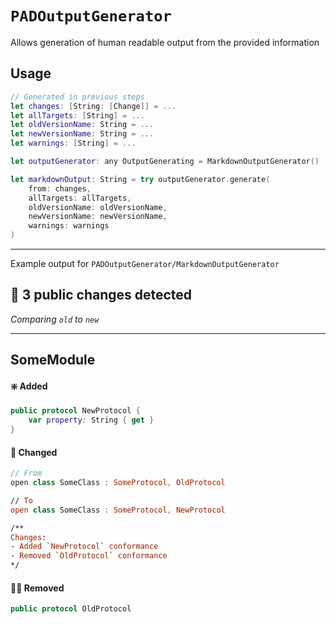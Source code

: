 # ``PADOutputGenerator``

Allows generation of human readable output from the provided information

## Usage

```swift
// Generated in previous steps
let changes: [String: [Change]] = ...
let allTargets: [String] = ...
let oldVersionName: String = ...
let newVersionName: String = ...
let warnings: [String] = ...

let outputGenerator: any OutputGenerating = MarkdownOutputGenerator()

let markdownOutput: String = try outputGenerator.generate(
    from: changes,
    allTargets: allTargets,
    oldVersionName: oldVersionName,
    newVersionName: newVersionName,
    warnings: warnings
)
```

---

Example output for ``PADOutputGenerator/MarkdownOutputGenerator``

## 👀 3 public changes detected
_Comparing `old` to `new`_

---
## SomeModule
#### ❇️ Added
```swift
public protocol NewProtocol {
    var property: String { get }
}
```
#### 🔀 Changed
```swift
// From
open class SomeClass : SomeProtocol, OldProtocol

// To
open class SomeClass : SomeProtocol, NewProtocol

/**
Changes:
- Added `NewProtocol` conformance
- Removed `OldProtocol` conformance
*/
```
#### 😶‍🌫️ Removed
```swift
public protocol OldProtocol
```
